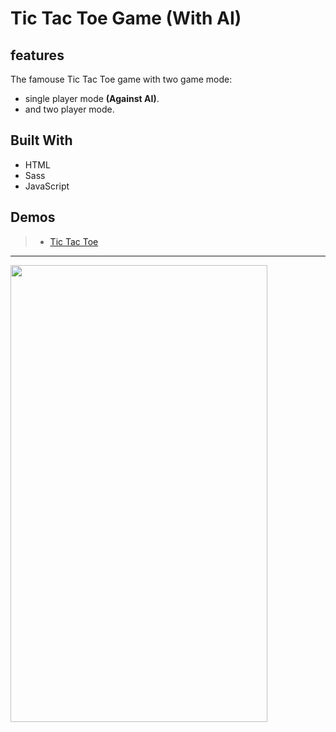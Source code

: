 # Tic Tac Toe Game (With AI)

## features
The famouse Tic Tac Toe game with two game mode:
- single player mode **(Against AI)**.
- and two player mode.

## Built With

- HTML
- Sass
- JavaScript


## Demos

> - [Tic Tac Toe](https://zakarya-mks.github.io/tic-tac-toe_game/)

----------------------------------------------------------------------------

<img src="https://user-images.githubusercontent.com/59210574/102777940-e7033c80-4391-11eb-9eb1-1f74ecb13b63.png" width="411" height="731">
